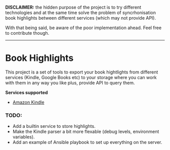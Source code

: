**DISCLAIMER:** the hidden purpose of the project is to try different technologies and at the same time solve the problem of syncrhonisation book highlights between different services (which may not provide API).

With that being said, be aware of the poor implementation ahead. Feel free to contribute though.

---

# Book Highlights

This project is a set of tools to export your book hightlights from different services (Kindle, Google Books etc) to your storage where you can work with them in any way you like plus, provide API to query them.


**Services supported**

* [Amazon Kindle](src/kindle/README.md)

### TODO:

* Add a builtin service to store highlights.
* Make the Kindle parser a bit more flexable (debug levels, environment variables).
* Add an example of Ansible playbook to set up everything on the server.
